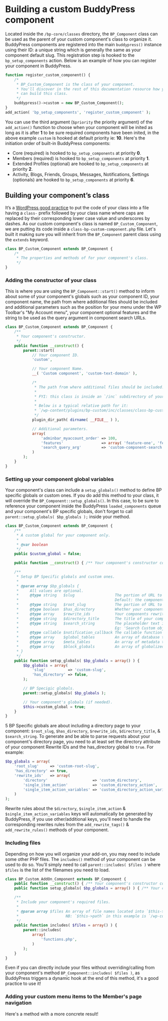 # Building a custom BuddyPress component

Located inside the `/bp-core/classes` directory, the `BP_Component` class can be used as the parent of your custom component's class to organize it. BuddyPress components are registered into the main `buddypress()` instance using their ID: a unique string which is generally the same as your component default slug. This registration step is hooked to the `bp_setup_components` action. Below is an example of how you can register your component in BuddyPress.

```php
function register_custom_component() {
	/*
	 * BP_Custom_Component is the class of your component.
	 * You'll discover in the rest of this documentation resource how you
	 * can build this class.
	 */ 
	buddypress()->custom = new BP_Custom_Component();
}
add_action( 'bp_setup_components', 'register_custom_component' );
```

You can use the third argument (`$priority` the priority argument) of the `add_action()` function to choose when your component will be inited as long as it is after **1** to be sure required components have been inited, in the above example `custom` is hooked at default priority ie: **10**. Here's the initiation order of built-in BuddyPress components:

- Core (required) is hooked to `bp_setup_components` at priority **0**.
- Members (required) is hooked to `bp_setup_components` at priority **1**.
- Extended Profiles (optional) are hooked to `bp_setup_components` at priority **2**.
- Activity, Blogs, Friends, Groups, Messages, Notifications, Settings (optionals) are hooked to `bp_setup_components` at priority **6**.

## Building your component’s class

It’s a [WordPress good practice](https://developer.wordpress.org/coding-standards/wordpress-coding-standards/php/#naming-conventions) to put the code of your class into a file having a `class-` prefix followed by your class name where caps are replaced by their corresponding lower case value and underscores by dashes. As our custom component's class is named `BP_Custom_Component`, we are putting its code inside a `class-bp-custom-component.php` file. Let's built it making sure you will inherit from the `BP_Component` parent class using the `extends` keyword.

```php
class BP_Custom_Component extends BP_Component {
	/*
	 * The properties and methods of for your component's class.
	 */ 
}
```

### Adding the constructor of your class

This is where you are using the `BP_Component::start()` method to inform about some of your component's globals such as your component ID, your component name, the path from where additional files should be included and additional parameters such as the position for your menu under the WP Toolbar's "My Account menu", your component optional features and the string to be used as the query argument in component search URLs.

```php
class BP_Custom_Component extends BP_Component {
	/**
	 * Your component's constructor.
	 */
	public function __construct() {
		parent::start(
			// Your component ID.
			'custom',

			// Your component Name.
			__( 'Custom component', 'custom-text-domain' ),

			/*
			 * The path from where additional files should be included.
			 * 
			 * FYI: this class is inside an `/inc` subdirectory of your add-on directory.
			 * 
			 * Below is a typical relative path for it:
			 * `/wp-content/plugins/bp-custom/inc/classes/class-bp-custom-component.php
			 */ 
			plugin_dir_path( dirname( __FILE__ ) ),

			// Additional parameters.
			array(
				'adminbar_myaccount_order' => 100,
				'features'                 => array( 'feature-one', 'feature-two' ),
				'search_query_arg'         => 'custom-component-search',
			)
		);
	}
}
```

### Setting up your component global variables

Your component's class can include a `setup_globals()` method to define BP specific globals or custom ones. If you do add this method to your class, it will override the `BP_Component::setup_globals()`. In this case, to be sure to reference your component inside the BuddyPress `loaded_components` queue and your component's BP specific globals, don't forget to call `parent::setup_globals( $bp_globals );` inside your method.

```php
class BP_Custom_Component extends BP_Component {
	/**
	 * A custom global for your component only.
	 * 
	 * @var boolean
	 */
	public $custom_global = false;

	public function __construct() { /** Your component's constructor code. */ }

	/**
	 * Setup BP Specific globals and custom ones.
	 * 
	 * @param array $bp_globals {
	 *     All values are optional.
	 *     @type string   $slug                  The portion of URL to use for a member's page about your component.
	 *                                           Default: the component's ID.
	 *     @type string   $root_slug             The portion of URL to use for your component's directory page.
	 *     @type boolean  $has_directory         Whether your component is using a directory page or not.
	 *     @type array    $rewrite_ids           Your components rewrite IDs.
	 *     @type string   $directory_title       The title of your component's directory page.
	 *     @type string   $search_string         The placeholder text in the component directory search box.
	 *                                           Eg: 'Search Custom objects...'.
	 *     @type callable $notification_callback The callable function that formats the component's notifications.
	 *     @type array    $global_tables         An array of database table names.
	 *     @type array    $meta_tables           An array of metadata table names.
	 *     @type array    $block_globals         An array of globalized data for your component's Blocks.
	 * }
	 */
	public function setup_globals( $bp_globals = array() ) {
		$bp_globals = array(
			'slug'          => 'custom-slug',
			'has_directory' => false,
		);

		// BP Specigic globals.
		parent::setup_globals( $bp_globals );

		// Your component's globals (if needed).
		$this->custom_global = true;
	}
}
```

5 BP Specific globals are about including a directory page to your component: `$root_slug`, `$has_directory`, `$rewrite_ids`, `$directory_title`, & `$search_string`. To generate and be able to parse requests about your component's directory page, you need to at least set the directory attribute of your component Rewrite IDs and the has_directory global to `true`. For example:

```php
$bp_globals = array(
	'root_slug'     => 'custom-root-slug',
	'has_directory' => true,
	'rewrite_ids'   => array(
		'directory'                    => 'custom_directory',
		'single_item_action'           => 'custom_directory_action',
		'single_item_action_variables' => 'custom_directory_action_variables',
	)
);
```

Rewrite rules about the `$directory`, `$single_item_action` & `$single_item_action_variables` keys will automatically be generated by BuddyPress, if you use other/additional keys, you'll need to handle the corresponding rewrites rules from the `add_rewrite_tags()` & `add_rewrite_rules()` methods of your component.

### Including files

Depending on how you will organize your add-on, you may need to include some other PHP files. The `includes()` method of your component can be used to do so. You'll simply need to call `parent::includes( $files )` where `$files` is the list of the filenames you need to load.

```php
class BP_Custom_AddOn_Component extends BP_Component {
	public function __construct() { /** Your component's constructor code. */ }
	public function setup_globals( $bp_globals = array() ) { /** Your component's code to set custom/BP globals. */ }

	/**
	 * Include your component's required files.
	 *
	 * @param array $files An array of file names located into `$this->path`.
	 *                     NB: `$this->path` in this example is `/wp-content/plugins/bp-custom/inc`
	 */
	public function includes( $files = array() ) {
		parent::includes(
			array(
				'functions.php',
			)
		);
	}
}
```

Even if you can directly include your files without overriding/calling from your component's method `BP_Component::includes( $files )`, as BuddyPress triggers a dynamic hook at the end of this method, it's a good practice to use it!

### Adding your custom menu items to the Member's page navigation

Here's a method with a more concrete result!
